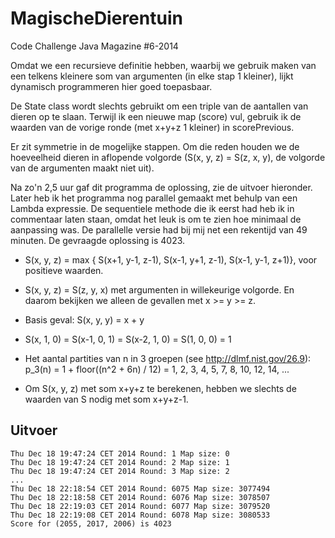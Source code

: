MagischeDierentuin
==================

Code Challenge Java Magazine #6-2014

Omdat we een recursieve definitie hebben, waarbij we gebruik maken van een telkens kleinere som
van argumenten (in elke stap 1 kleiner), lijkt dynamisch programmeren hier goed toepasbaar.

De State class wordt slechts gebruikt om een triple van de aantallen van dieren op te slaan.
Terwijl ik een nieuwe map (score) vul, gebruik ik de waarden van de vorige ronde (met x+y+z 1 kleiner) in scorePrevious.

Er zit symmetrie in de mogelijke stappen. Om die reden houden we de hoeveelheid dieren in aflopende volgorde
(S(x, y, z) = S(z, x, y), de volgorde van de argumenten maakt niet uit).

Na zo'n 2,5 uur gaf dit programma de oplossing, zie de uitvoer hieronder.
Later heb ik het programma nog parallel gemaakt met behulp van een Lambda expressie.
De sequentiele methode die ik eerst had heb ik in commentaar laten staan,
omdat het leuk is om te zien hoe minimaal de aanpassing was.
De parallelle versie had bij mij net een rekentijd van 49 minuten.
De gevraagde oplossing is 4023.

- S(x, y, z) = max {
      S(x+1, y-1, z-1),
      S(x-1, y+1, z-1),
      S(x-1, y-1, z+1)}, voor positieve waarden.

- S(x, y, z) = S(z, y, x) met argumenten in willekeurige volgorde. En daarom bekijken we alleen de gevallen met x >= y >= z.

- Basis geval: S(x, y, y) = x + y
- S(x, 1, 0) = S(x-1, 0, 1) = S(x-2, 1, 0) = S(1, 0, 0) = 1

- Het aantal partities van n in 3 groepen (see http://dlmf.nist.gov/26.9):
 p_3(n) = 1 + floor((n^2 + 6n) / 12) = 1, 2, 3, 4, 5, 7, 8, 10, 12, 14, ...

- Om S(x, y, z) met som x+y+z te berekenen, hebben we slechts de waarden van S nodig met som x+y+z-1.

## Uitvoer

```
Thu Dec 18 19:47:24 CET 2014 Round: 1 Map size: 0
Thu Dec 18 19:47:24 CET 2014 Round: 2 Map size: 1
Thu Dec 18 19:47:24 CET 2014 Round: 3 Map size: 2
...
Thu Dec 18 22:18:54 CET 2014 Round: 6075 Map size: 3077494
Thu Dec 18 22:18:58 CET 2014 Round: 6076 Map size: 3078507
Thu Dec 18 22:19:03 CET 2014 Round: 6077 Map size: 3079520
Thu Dec 18 22:19:08 CET 2014 Round: 6078 Map size: 3080533
Score for (2055, 2017, 2006) is 4023
```
